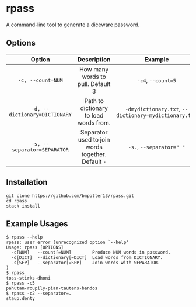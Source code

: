 # rpass

A command-line tool to generate a diceware password.

## Options

| Option | Description | Example |
|:------:|:-----------:|:-------:|
| `-c, --count=NUM` | How many words to pull. Default 3 | `-c4`, `--count=5` |
| `-d, --dictionary=DICTIONARY` | Path to dictionary to load words from. | `-dmydictionary.txt`, `--dictionary=mydictionary.txt` |
| `-s, --separator=SEPARATOR` | Separator used to join words together. Default `-` | `-s.`, `--separator=" "` |

## Installation

```
git clone https://github.com/bmpotter13/rpass.git
cd rpass
stack install
```

## Example Usages

```
$ rpass --help
rpass: user error (unrecognized option `--help'
Usage: rpass [OPTIONS]
  -c[NUM]   --count[=NUM]        Produce NUM words in password.
  -d[DICT]  --dictionary[=DICT]  Load words from DICTIONARY.
  -s[SEP]   --separator[=SEP]    Join words with SEPARATOR.
)
$ rpass
toss-stirks-dhoni
$ rpass -c5
pahutan-roupily-pian-tautens-bandos
$ rpass -c2 --separator=.
staup.denty
```
